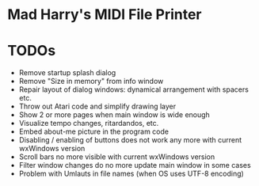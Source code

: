# Mad Harry's MIDI File Printer

# TODOs
* Remove startup splash dialog
* Remove "Size in memory" from info window
* Repair layout of dialog windows: dynamical arrangement with spacers etc.
* Throw out Atari code and simplify drawing layer
* Show 2 or more pages when main window is wide enough
* Visualize tempo changes, ritardandos, etc.
* Embed about-me picture in the program code
* Disabling / enabling of buttons does not work any more with current wxWindows version
* Scroll bars no more visible with current wxWindows version
* Filter window changes do no more update main window in some cases
* Problem with Umlauts in file names (when OS uses UTF-8 encoding)
